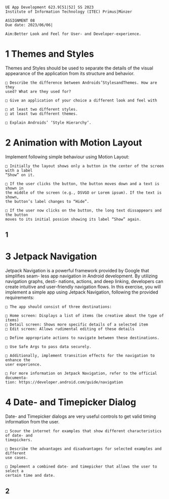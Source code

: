 ```
UE App Development 623.9[51|52] SS 2023
Institute of Information Technology (ITEC) Primus|Münzer
```
```
ASSIGNMENT 08
Due date: 2023/06/06|
```
```
Aim:Better Look and Feel for User- and Developer-experience.
```
# 1 Themes and Styles

Themes and Styles should be used to separate the details of the visual appearance of
the application from its structure and behavior.

```
□ Describe the difference between Androids’StylesandThemes. How are they
used? What are they used for?
```
```
□ Give an application of your choice a different look and feel with
```
```
□ at least two different styles.
□ at least two different themes.
```
```
□ Explain Androids’ ‘Style Hierarchy‘.
```
# 2 Animation with Motion Layout

Implement following simple behaviour using Motion Layout:

```
□ Initially the layout shows only a button in the center of the screen with a label
“Show” on it.
```
```
□ If the user clicks the button, the button moves down and a text is shown in
the middle of the screen (e.g., DSVGO or Lorem ipsum). If the text is shown,
the button’s label changes to “Hide”.
```
```
□ If the user now clicks on the button, the long text dissappears and the button
moves to its initial possion showing its label “Show” again.
```
## 1


# 3 Jetpack Navigation

Jetpack Navigation is a powerful framework provided by Google that simplifies seam-
less app navigation in Android development. By utilizing navigation graphs, desti-
nations, actions, and deep linking, developers can create intuitive and user-friendly
navigation flows. In this exercise, you will implement a simple app using Jetpack
Navigation, following the provided requirements:

```
□ The app should consist of three destinations:
```
```
□ Home screen: Displays a list of items (be creative about the type of items)
□ Detail screen: Shows more specific details of a selected item
□ Edit screen: Allows rudimental editing of these details
```
```
□ Define appropriate actions to navigate between these destinations.
```
```
□ Use Safe Args to pass data securely.
```
```
□ Additionally, implement transition effects for the navigation to enhance the
user experience.
```
```
□ For more information on Jetpack Navigation, refer to the official documenta-
tion: https://developer.android.com/guide/navigation
```
# 4 Date- and Timepicker Dialog

Date- and Timepicker dialogs are very useful controls to get valid timing information
from the user.

```
□ Scour the internet for examples that show different characteristics of date- and
timepickers.
```
```
□ Describe the advantages and disadvantages for selected examples and different
use cases.
```
```
□ Implement a combined date- and timepicker that allows the user to select a
certain time and date.
```
## 2


